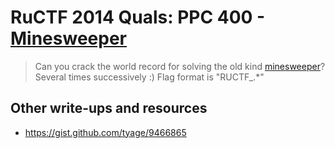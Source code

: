 # RuCTF 2014 Quals: PPC 400 - [Minesweeper](https://github.com/HackerDom/ructf-2014-quals/tree/master/tasks/minesweeper)

> Can you crack the world record for solving the old kind [minesweeper](http://saper.quals.ructf.org/)? Several times successively :)
> Flag format is "RUCTF\_.\*"

## Other write-ups and resources

* <https://gist.github.com/tyage/9466865>
